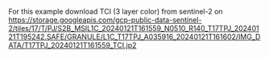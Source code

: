 For this example download TCI (3 layer color) from sentinel-2 on 
<a href="https://storage.googleapis.com/gcp-public-data-sentinel-2/tiles/17/T/PJ/S2B_MSIL1C_20240121T161559_N0510_R140_T17TPJ_20240121T195242.SAFE/GRANULE/L1C_T17TPJ_A035916_20240121T161602/IMG_DATA/T17TPJ_20240121T161559_TCI.jp2">
https://storage.googleapis.com/gcp-public-data-sentinel-2/tiles/17/T/PJ/S2B_MSIL1C_20240121T161559_N0510_R140_T17TPJ_20240121T195242.SAFE/GRANULE/L1C_T17TPJ_A035916_20240121T161602/IMG_DATA/T17TPJ_20240121T161559_TCI.jp2</a>

